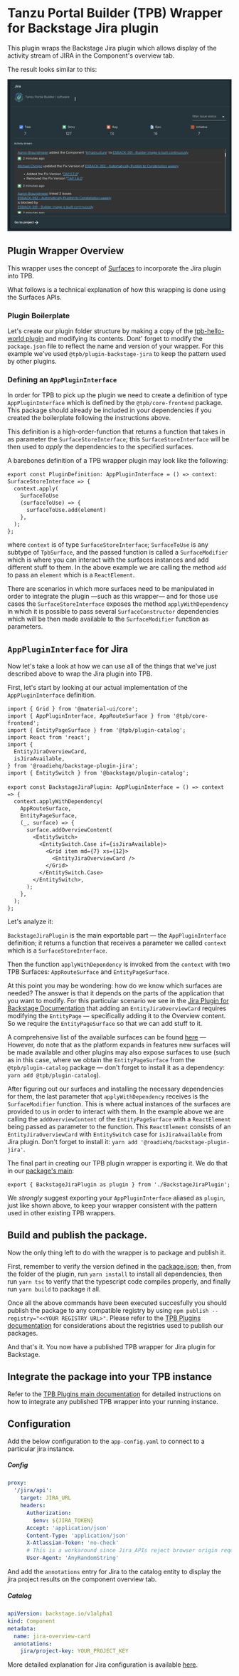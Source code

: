 # Tanzu Portal Builder (TPB) Wrapper for Backstage Jira plugin

This plugin wraps the Backstage Jira plugin which allows display of the activity stream of JIRA in the Component's overview tab.

The result looks similar to this:

![JIRA Overview Card](./docs/Jira-overview-card.png)

## Plugin Wrapper Overview

This wrapper uses the concept of [Surfaces](https://gitlab.eng.vmware.com/esback/core#frontend-plugins) to incorporate the Jira plugin into TPB.

What follows is a technical explanation of how this wrapping is done using the Surfaces APIs.

### Plugin Boilerplate

Let's create our plugin folder structure by making a copy of the [tpb-hello-world plugin](../tpb-hello-world/) and modifying its contents.
Dont' forget to modify the `package.json` file to reflect the name and version of your wrapper. For this example we've used `@tpb/plugin-backstage-jira` to keep the pattern used by other plugins.

### Defining an `AppPluginInterface`

In order for TPB to pick up the plugin we need to create a definition of type `AppPluginInterface` which is defined by the `@tpb/core-frontend` package. This package should already be included in your dependencies if you created the boilerplate following the instructions above.

This definition is a high-order-function that returns a function that takes in as parameter the `SurfaceStoreInterface`; this `SurfaceStoreInterface` will be then used to _apply_ the dependencies to the specified surfaces.

A barebones definition of a TPB wrapper plugin may look like the following:

```
export const PluginDefinition: AppPluginInterface = () => context: SurfaceStoreInterface => {
  context.apply(
    SurfaceToUse
    (surfaceToUse) => {
      surfaceToUse.add(element)
    },
  );
};

```

where `context` is of type `SurfaceStoreInterface`; `SurfaceToUse` is any subtype of `TpbSurface`, and the passed function is called a `SurfaceModifier` which is where you can interact with the surfaces instances and add different stuff to them.
In the above example we are calling the method `add` to pass an `element` which is a `ReactElement`.

There are scenarios in which more surfaces need to be manipulated in order to integrate the plugin —such as this wrapper— and for those use cases the `SurfaceStoreInterface` exposes the method `applyWithDependency` in which it is possible to pass several `SurfaceConstructor` dependencies which will be then made available to the `SurfaceModifier` function as parameters.

## `AppPluginInterface` for Jira

Now let's take a look at how we can use all of the things that we've just described above to wrap the Jira plugin into TPB.

First, let's start by looking at our actual implementation of the `AppPluginInterface` definition.

```
import { Grid } from '@material-ui/core';
import { AppPluginInterface, AppRouteSurface } from '@tpb/core-frontend';
import { EntityPageSurface } from '@tpb/plugin-catalog';
import React from 'react';
import {
  EntityJiraOverviewCard,
  isJiraAvailable,
} from '@roadiehq/backstage-plugin-jira';
import { EntitySwitch } from '@backstage/plugin-catalog';

export const BackstageJiraPlugin: AppPluginInterface = () => context => {
  context.applyWithDependency(
    AppRouteSurface,
    EntityPageSurface,
    (_, surface) => {
      surface.addOverviewContent(
        <EntitySwitch>
          <EntitySwitch.Case if={isJiraAvailable}>
            <Grid item md={7} xs={12}>
              <EntityJiraOverviewCard />
            </Grid>
          </EntitySwitch.Case>
        </EntitySwitch>,
      );
    },
  );
};

```

Let's analyze it:

`BackstageJiraPlugin` is the main exportable part — the `AppPluginInterface` definition; it returns a function that receives a parameter we called `context` which is a `SurfaceStoreInterface`.

Then the function `applyWithDependency` is invoked from the `context` with two TPB Surfaces: `AppRouteSurface` and `EntityPageSurface`.

At this point you may be wondering: how do we know which surfaces are needed?
The answer is that it depends on the parts of the application that you want to modify. For this particular scenario we see in the [Jira Plugin for Backstage Documentation](https://github.com/RoadieHQ/roadie-backstage-plugins/blob/main/plugins/frontend/backstage-plugin-jira/README.md) that adding an `EntityJiraOverviewCard` requires modifying the `EntityPage` — specifically adding it to the Overview content. So we require the `EntityPageSurface` so that we can add stuff to it.

A comprehensive list of the available surfaces can be found [here](../../README.md) — However, do note that as the platform expands in features new surfaces will be made available and other plugins may also expose surfaces to use (such as in this case, where we obtain the `EntityPageSurface` from the `@tpb/plugin-catalog` package — don't forget to install it as a dependency: `yarn add @tpb/plugin-catalog`).

After figuring out our surfaces and installing the necessary dependencies for them, the last parameter that `applyWithDependency` receives is the `SurfaceModifier` function. This is where actual instances of the surfaces are provided to us in order to interact with them. In the example above we are calling the `addOverviewContent` of the `EntityPageSurface` with a `ReactElement` being passed as parameter to the function.
This `ReactElement` consists of an `EntityJiraOverviewCard` with `EntitySwitch` case for `isJiraAvailable` from Jira plugin. Don't forget to install it: `yarn add '@roadiehq/backstage-plugin-jira'`.

The final part in creating our TPB plugin wrapper is exporting it. We do that in our [package's main](./src/index.ts):

```
export { BackstageJiraPlugin as plugin } from './BackstageJiraPlugin';

```

We _strongly_ suggest exporting your `AppPluginInterface` aliased as `plugin`, just like shown above, to keep your wrapper consistent with the pattern used in other existing TPB wrappers.

## Build and publish the package.

Now the only thing left to do with the wrapper is to package and publish it.

First, remember to verify the version defined in the [package.json](./package.json); then, from the folder of the plugin, run `yarn install` to install all dependencies, then run `yarn tsc` to verify that the typescript code compiles properly, and finally run `yarn build` to package it all.

Once all the above commands have been executed succesfully you should publish the package to any compatible registry by using `npm publish --registry="<<YOUR REGISTRY URL>"`.
Please refer to the [TPB Plugins documentation](../README.md) for considerations about the registries used to publish our packages.

And that's it. You now have a published TPB wrapper for Jira plugin for Backstage.

## Integrate the package into your TPB instance

Refer to the [TPB Plugins main documentation](../README.md) for detailed instructions on how to integrate any published TPB wrapper into your running instance.

## Configuration

Add the below configuration to the `app-config.yaml` to connect to a particular jira instance.

##### Config

```yaml
proxy:
  '/jira/api':
    target: JIRA_URL
    headers:
      Authorization:
        $env: ${JIRA_TOKEN}
      Accept: 'application/json'
      Content-Type: 'application/json'
      X-Atlassian-Token: 'no-check'
      # This is a workaround since Jira APIs reject browser origin requests. Any dummy string without whitespace works.
      User-Agent: 'AnyRandomString'
```

And add the `annotations` entry for Jira to the catalog entity to display the jira project results on the component overview tab.

##### Catalog

```yaml
apiVersion: backstage.io/v1alpha1
kind: Component
metadata:
  name: jira-overview-card
  annotations:
    jira/project-key: YOUR_PROJECT_KEY
```

More detailed explanation for Jira configuration is available [here](https://github.com/RoadieHQ/roadie-backstage-plugins/blob/main/plugins/frontend/backstage-plugin-jira/README.md).
